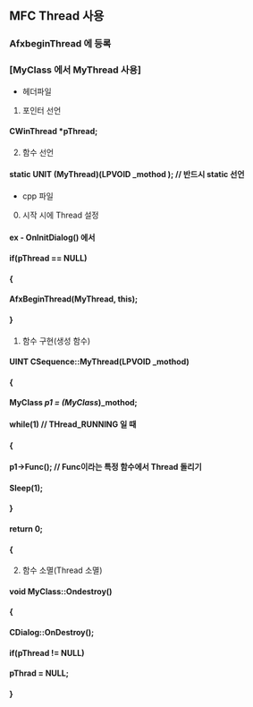 ## MFC Thread 사용
### AfxbeginThread 에 등록


### [MyClass 에서 MyThread 사용]
* 헤더파일

1. 포인터 선언
####  CWinThread *pThread;

2. 함수 선언
####  static UNIT (MyThread)(LPVOID _mothod );    // 반드시 static 선언


* cpp 파일
0. 시작 시에 Thread 설정
#### ex - OnInitDialog() 에서
#### if(pThread == NULL)
#### {
####   AfxBeginThread(MyThread, this);
#### }

1. 함수 구현(생성 함수)
#### UINT CSequence::MyThread(LPVOID _mothod)
#### {
####   MyClass *p1 = (MyClass*)_mothod;
####   while(1)    // THread_RUNNING 일 때
####   {
####     p1->Func();   // Func이라는 특정 함수에서 Thread 돌리기
####     
####     Sleep(1);
####   }
####   return 0;
#### {

2. 함수 소멸(Thread 소멸)

#### void MyClass::Ondestroy()
#### {
####   CDialog::OnDestroy();
####   
####   if(pThread != NULL)
####     pThrad = NULL;
#### }
